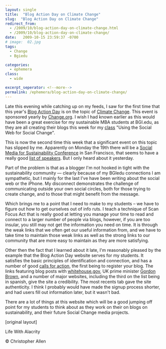 ```yaml
---
layout: single
title:  "Blog Action Day on Climate Change"
slug:  "Blog Action Day on Climate Change"
redirect_from:
  - /2009/10/blog-action-day-on-climate-change.html
  - /2009/10/blog-action-day-on-climate-change/
date:   2009-10-15 23:59:37 -0700
# image:  02.jpg
tags: 
  - Change
  - Bgiedu

categories:
  - ephemera
class:
  - wide

excerpt_seperator: <!--more-->
permalink: /ephemera/blog-action-day-on-climate-change/
---
```

Late this evening while catching up on my feeds, I saw for the first time that this year's [Blog Action Day](https://actionnetwork.org/groups/blog-action-day) is on the topic of [Climate Change](https://archivesoutside.records.nsw.gov.au/its-blog-action-day-and-the-topic-is-climate-change-and-archives/). This event is sponsored yearly by [Change.org](http://www.change.org/). I wish I had known earlier as this would have been a great exercise for my sustainable MBA students at BGI.edu, as they are all creating their blogs this week for my [class](/2009/09/teaching-using-the-social-web-for-social-change-at-bgiedu.html) "Using the Social Web for Social Change".

This is now the second time this week that a significant event on this topic has slipped by me. Apparently on Monday the 19th there will be a [Social Media for Sustainability Conference](https://web.archive.org/web/20210505011913/http://www.socialmediacsr.com/
) in San Francisco, that seems to have a really good [list of speakers](https://web.archive.org/web/20090615054521/http://www.socialmediacsr.com/speakers.html). But I only heard about it yesterday.

Part of the problem is that as a blogger I'm not hooked in tight with the sustainability community — clearly because of my BGIedu connections I am sympathetic, but I mainly for the last I've have been writing about the social web or the iPhone. My disconnect demonstrates the challenge of communicating outside your own social circles, both for those trying to create change, and to those that might benefit from the message.

Which brings me to a point that I need to make to my students – we have to figure out how to get ourselves out of info ruts. I teach a technique of Scan Focus Act that is really good at letting you manage your time to read and connect to a larger number of people via blogs, however, if you are too insular, you still may not get the information you need on time. It is through the weak links that we often get our useful information from, and we have to take time to maintain those weak links as well as the strong links to our community that are more easy to maintain as they are more satisfying.

Other then the fact that I learned about it late, I'm reasonably pleased by the example that the Blog Action Day website serves for my students. It satisfies the basic principles of identification and connection, and has a number of good [calls for action](https://web.archive.org/web/20091026120849/http://www.blogactionday.org/en/takeaction), the first being to register your blog. The links featuring blog posts with [whitehouse.gov](https://web.archive.org/web/20091019164027/http://www.whitehouse.gov/blog/A-Green-Blog-Action-Day/), UK prime minister [Gordon Brown](https://web.archive.org/web/20091016040714/http://www.number10.gov.uk/Page20931), and a number of major websites, including the third on the list being in spanish, give the site a credibility. The most recents tab gave the site authenticity. I think I probably would have made the signup process shorter, and had users fill out information later, but it wasn't bad. 

There are a lot of things at this website which will be a good jumping off point for my students to think about as they work on their on blogs on sustainability, and their future Social Change media projects.

[original layout]

<!-- [blog action day](/tags/blog-action-day/) [climate change](/tags/climate-change/) [bgiedu](/tags/bgiedu/) -->

Life With Alacrity

© Christopher Allen